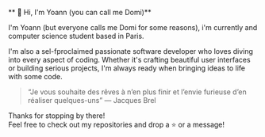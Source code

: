 ** 👻 Hi, I'm Yoann (you can call me Domi)**

I'm Yoann (but everyone calls me Domi for some reasons), i'm currently and computer science student based in Paris.

I'm also a sel-fproclaimed passionate software developer who loves diving into every aspect of coding. Whether it's crafting beautiful user interfaces or building serious projects, I'm always ready when bringing ideas to life with some code.

> “Je vous souhaite des rêves à n’en plus finir et l’envie furieuse d’en réaliser quelques-uns” — Jacques Brel

Thanks for stopping by there!  
Feel free to check out my repositories and drop a ⭐ or a message!
